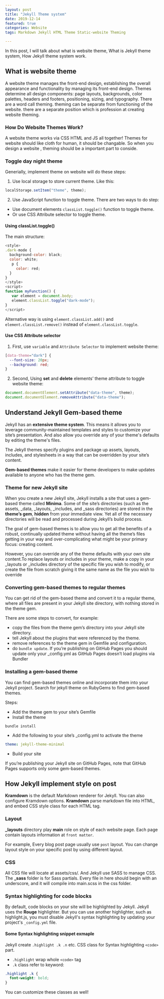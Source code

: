 ```yaml
---
layout: post
title: "Jekyll Theme system"
date: 2019-12-14
featured: true
categories: Website
tags: Markdown Jekyll HTML Theme Static-website Theming

---
```


In this post, I will talk about what is website theme, What is Jekyll theme system, How Jekyll theme system work.

## What is website theme

A website theme manages the front-end design, establishing the overall appearance and functionality by managing its front-end design. 
Themes determine all design components: page layouts, backgrounds, color palettes, headers and footers, positioning, sizing, and typography. 
There are a word call theming. theming can be separate from functioning of the website. there are a separate position which is profession at creating website theming.

### How Do Website Themes Work?
A website theme works via CSS HTML and JS all together! Themes for website should like cloth for human, it should be changable. So when you design a website , theming should be a important part to conside.

### Toggle day night theme

Generially, implement theme on website will do these steps:

1. Use local storage to store current theme. 
Like this:
``` javascript
localStorage.setItem("theme", theme);
```

2. Use JavaScript function to toggle theme.
There are two ways to do step:
- Use document elements `classList.toggle()` function to toggle theme.
- Or use CSS Attribute selector to toggle theme.

#### Using classList.toggle()

The main structure:
```javascript
<style>
.dark-mode {
  background-color: black;
  color: white;
   p {
     color: red;
  }
}
</style>
<script>
function myFunction() {
   var element = document.body;
   element.classList.toggle("dark-mode");
}
</script>
```
Alternative way is using `element.classList.add()` and `element.classList.remove()` instead of `element.classList.toggle`. 

#### Use CSS Attribute selector

1. First, use `variable` and `Attribute Selector` to implement website theme:

```css
[data-theme="dark"] {
  --font-size: 20px;
  --background: red;
}
```

2. Second, Using **set** and **delete** elements’ theme attribute to toggle website theme: 

```javascript
document.documentElement.setAttribute("data-theme", theme); 
document.documentElement.removeAttribute("data-theme");
```

## Understand Jekyll Gem-based theme

Jekyll has an **extensive theme system**. This means it allows you to leverage community-maintained templates and styles to customize your site’s presentation. And also allow you override any of your theme's defaults by editing the theme's files. 

The Jekyll themes specify plugins and package up assets, layouts, includes, and stylesheets in a way that can be overridden by your site’s content. 

**Gem-based themes** make it easier for theme developers to make updates available to anyone who has the theme gem. 

### Theme for new Jekyll site
When you create a new Jekyll site, Jekyll installs a site that uses a gem-based theme called **Minima**.
Some of the site’s directories (such as the assets, _data, _layouts, _includes, and _sass directories) are stored in the **theme’s gem**, **hidden** from your immediate view. Yet all of the necessary directories will be read and processed during Jekyll’s build process.

The goal of gem-based themes is to allow you to get all the benefits of a robust, continually updated theme without having all the theme’s files getting in your way and over-complicating what might be your primary focus: creating content.

However, you can override any of the theme defaults with your own site content.To replace layouts or includes in your theme, make a copy in your _layouts or _includes directory of the specific file you wish to modify, or create the file from scratch giving it the same name as the file you wish to override

### Converting gem-based themes to regular themes

You can get rid of the gem-based theme and convert it to a regular theme, where all files are present in your Jekyll site directory, with nothing stored in the theme gem.

There are some steps to convert, for example:
- copy the files from the theme gem’s directory into your Jekyll site directory. 
- tell Jekyll about the plugins that were referenced by the theme.
- remove references to the theme gem in Gemfile and configuration. 
- do `bundle update`. If you’re publishing on GitHub Pages you should update only your _config.yml as GitHub Pages doesn’t load plugins via Bundler

### Installing a gem-based theme

You can find gem-based themes online and incorporate them into your Jekyll project. Search for jekyll theme on RubyGems to find gem-based themes.

Steps:
- Add the theme gem to your site’s Gemfile
- Install the theme
```terminal
bundle install
```
- Add the following to your site’s _config.yml to activate the theme
```yml
theme: jekyll-theme-minimal
```
- Build your site

If you’re publishing your Jekyll site on GitHub Pages, note that GitHub Pages supports only some gem-based themes.

## How Jekyll implement style on post

**Kramdown** is the default Markdown renderer for Jekyll. You can also configure Kramdown options.
**Kramdown** parse markdown file into HTML, and embed CSS style class for each HTML tag. 

### Layout
**_layouts** directory play **main** role on style of each website page.
Each page contain layouts information at `front matter`. 

For example, Every blog post page usually use `post` layout. You can change layout style on your specific post by using different layout.

### CSS
All CSS file will locate at assets/css/. And Jekyll use SASS to manage CSS.
The **_sass** folder is for Sass partials. Every file in here should begin with an underscore, and it will compile into main.scss in the css folder.

### Syntax highlighting for code blocks

By default, code blocks on your site will be highlighted by Jekyll. Jekyll uses the **Rouge** highlighter.
But you can use another highlighter, such as highlight.js, you must disable Jekyll's syntax highlighting by updating your project's `_config.yml` file.

#### Some Syntax highlighting snippet exmaple
Jekyll create `.highlight .k .n` etc. CSS class for Syntax highlighting `<code>` part. 
- `.highlight` wrap whole `<code>` tag
- `.k` class refer to keyword:
```css
.highlight .k {
  font-weight: bold;
}
```

You can customize these classes as well!








